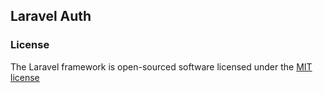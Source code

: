 ## Laravel Auth


### License

The Laravel framework is open-sourced software licensed under the [MIT license](http://opensource.org/licenses/MIT)
